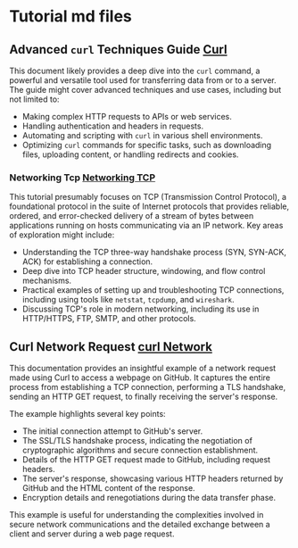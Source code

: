 # Tutorial md files

## Advanced `curl` Techniques Guide [Curl](<curl.md>)

This document likely provides a deep dive into the `curl` command, a powerful and versatile tool used for transferring data from or to a server. The guide might cover advanced techniques and use cases, including but not limited to:

- Making complex HTTP requests to APIs or web services.
- Handling authentication and headers in requests.
- Automating and scripting with `curl` in various shell environments.
- Optimizing `curl` commands for specific tasks, such as downloading files, uploading content, or handling redirects and cookies.

### Networking Tcp [Networking TCP](<networking_tcp.md>)

This tutorial presumably focuses on TCP (Transmission Control Protocol), a foundational protocol in the suite of Internet protocols that provides reliable, ordered, and error-checked delivery of a stream of bytes between applications running on hosts communicating via an IP network. Key areas of exploration might include:

- Understanding the TCP three-way handshake process (SYN, SYN-ACK, ACK) for establishing a connection.
- Deep dive into TCP header structure, windowing, and flow control mechanisms.
- Practical examples of setting up and troubleshooting TCP connections, including using tools like `netstat`, `tcpdump`, and `wireshark`.
- Discussing TCP's role in modern networking, including its use in HTTP/HTTPS, FTP, SMTP, and other protocols.

## Curl Network Request [curl Network](<Curl _Network.md>)

This documentation provides an insightful example of a network request made using Curl to access a webpage on GitHub. It captures the entire process from establishing a TCP connection, performing a TLS handshake, sending an HTTP GET request, to finally receiving the server's response.

The example highlights several key points:

- The initial connection attempt to GitHub's server.
- The SSL/TLS handshake process, indicating the negotiation of cryptographic algorithms and secure connection establishment.
- Details of the HTTP GET request made to GitHub, including request headers.
- The server's response, showcasing various HTTP headers returned by GitHub and the HTML content of the response.
- Encryption details and renegotiations during the data transfer phase.

This example is useful for understanding the complexities involved in secure network communications and the detailed exchange between a client and server during a web page request.
